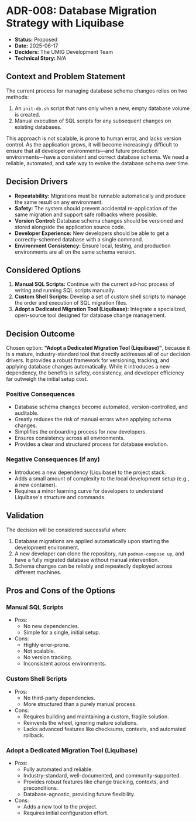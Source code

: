 # ADR-008: Database Migration Strategy with Liquibase

* **Status:** Proposed
* **Date:** 2025-06-17
* **Deciders:** The UMIG Development Team
* **Technical Story:** N/A

## Context and Problem Statement

The current process for managing database schema changes relies on two methods:
1. An `init-db.sh` script that runs only when a new, empty database volume is created.
2. Manual execution of SQL scripts for any subsequent changes on existing databases.

This approach is not scalable, is prone to human error, and lacks version control. As the application grows, it will become increasingly difficult to ensure that all developer environments—and future production environments—have a consistent and correct database schema. We need a reliable, automated, and safe way to evolve the database schema over time.

## Decision Drivers

* **Repeatability:** Migrations must be runnable automatically and produce the same result on any environment.
* **Safety:** The system should prevent accidental re-application of the same migration and support safe rollbacks where possible.
* **Version Control:** Database schema changes should be versioned and stored alongside the application source code.
* **Developer Experience:** New developers should be able to get a correctly-schemed database with a single command.
* **Environment Consistency:** Ensure local, testing, and production environments are all on the same schema version.

## Considered Options

1. **Manual SQL Scripts:** Continue with the current ad-hoc process of writing and running SQL scripts manually.
2. **Custom Shell Scripts:** Develop a set of custom shell scripts to manage the order and execution of SQL migration files.
3. **Adopt a Dedicated Migration Tool (Liquibase):** Integrate a specialized, open-source tool designed for database change management.

## Decision Outcome

Chosen option: **"Adopt a Dedicated Migration Tool (Liquibase)"**, because it is a mature, industry-standard tool that directly addresses all of our decision drivers. It provides a robust framework for versioning, tracking, and applying database changes automatically. While it introduces a new dependency, the benefits in safety, consistency, and developer efficiency far outweigh the initial setup cost.

### Positive Consequences

* Database schema changes become automated, version-controlled, and auditable.
* Greatly reduces the risk of manual errors when applying schema changes.
* Simplifies the onboarding process for new developers.
* Ensures consistency across all environments.
* Provides a clear and structured process for database evolution.

### Negative Consequences (if any)

* Introduces a new dependency (Liquibase) to the project stack.
* Adds a small amount of complexity to the local development setup (e.g., a new container).
* Requires a minor learning curve for developers to understand Liquibase's structure and commands.

## Validation

The decision will be considered successful when:
1. Database migrations are applied automatically upon starting the development environment.
2. A new developer can clone the repository, run `podman-compose up`, and have a fully migrated database without manual intervention.
3. Schema changes can be reliably and repeatedly deployed across different machines.

## Pros and Cons of the Options

### Manual SQL Scripts

* Pros:
  * No new dependencies.
  * Simple for a single, initial setup.
* Cons:
  * Highly error-prone.
  * Not scalable.
  * No version tracking.
  * Inconsistent across environments.

### Custom Shell Scripts

* Pros:
  * No third-party dependencies.
  * More structured than a purely manual process.
* Cons:
  * Requires building and maintaining a custom, fragile solution.
  * Reinvents the wheel, ignoring mature solutions.
  * Lacks advanced features like checksums, contexts, and automated rollback.

### Adopt a Dedicated Migration Tool (Liquibase)

* Pros:
  * Fully automated and reliable.
  * Industry-standard, well-documented, and community-supported.
  * Provides robust features like change tracking, contexts, and preconditions.
  * Database-agnostic, providing future flexibility.
* Cons:
  * Adds a new tool to the project.
  * Requires initial configuration effort.
